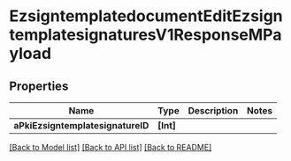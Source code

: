 # EzsigntemplatedocumentEditEzsigntemplatesignaturesV1ResponseMPayload

## Properties
Name | Type | Description | Notes
------------ | ------------- | ------------- | -------------
**aPkiEzsigntemplatesignatureID** | **[Int]** |  | 

[[Back to Model list]](../README.md#documentation-for-models) [[Back to API list]](../README.md#documentation-for-api-endpoints) [[Back to README]](../README.md)


